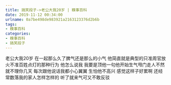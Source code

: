 ```yaml
---
title: 搞笑段子->老公大我20岁 | 糗事百科
date: 2019-11-12 00:34:00
urlname: 0a7be498de983921a2163123376d2b6b
tags: 
- 糗事百科
categories:
- 糗事百科
- 搞笑段子
---
```

老公大我20岁 在一起那么久了脾气还是那么的小气 他简直就是典型的只准周官放火不准百姓点灯的那种行为 他怎么说我 我要是顶他一句他开始生气甩门走人不然就不理你几天 每次跟他说话我都小心翼翼 生怕他不高兴 感觉这样子好累啊 还经常数落我的家人怎样怎样的 听了就来气可又不敢反驳


